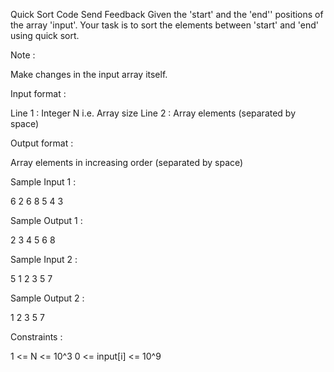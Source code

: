  Quick Sort Code
Send Feedback
Given the 'start' and the 'end'' positions of the array 'input'. Your task is to sort the elements between 'start' and 'end' using quick sort.


Note :

Make changes in the input array itself.

Input format :

Line 1 : Integer N i.e. Array size
Line 2 : Array elements (separated by space)

Output format :

Array elements in increasing order (separated by space)

Sample Input 1 :

6 
2 6 8 5 4 3

Sample Output 1 :

2 3 4 5 6 8

Sample Input 2 :

5
1 2 3 5 7

Sample Output 2 :

1 2 3 5 7 

Constraints :

1 <= N <= 10^3
0 <= input[i] <= 10^9

